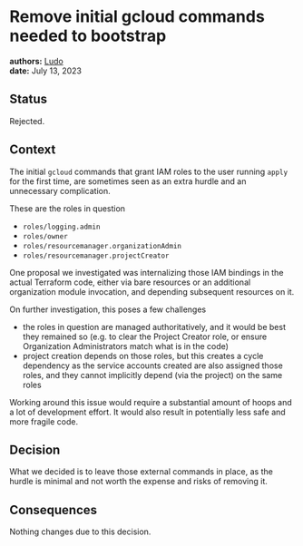 # Remove initial gcloud commands needed to bootstrap

**authors:** [Ludo](https://github.com/ludoo)\
**date:** July 13, 2023

## Status

Rejected.

## Context

The initial `gcloud` commands that grant IAM roles to the user running `apply` for the first time, are sometimes seen as an extra hurdle and an unnecessary complication.

These are the roles in question

- `roles/logging.admin`
- `roles/owner`
- `roles/resourcemanager.organizationAdmin`
- `roles/resourcemanager.projectCreator`

One proposal we investigated was internalizing those IAM bindings in the actual Terraform code, either via bare resources or an additional organization module invocation, and depending subsequent resources on it.

On further investigation, this poses a few challenges

- the roles in question are managed authoritatively, and it would be best they remained so (e.g. to clear the Project Creator role, or ensure Organization Administrators match what is in the code)
- project creation depends on those roles, but this creates a cycle dependency as the service accounts created are also assigned those roles, and they cannot implicitly depend (via the project) on the same roles

Working around this issue would require a substantial amount of hoops and a lot of development effort. It would also result in potentially less safe and more fragile code.

## Decision

What we decided is to leave those external commands in place, as the hurdle is minimal and not worth the expense and risks of removing it.

## Consequences

Nothing changes due to this decision.
